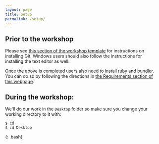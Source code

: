 ```yaml
---
layout: page
title: Setup
permalink: /setup/
---
```


## Prior to the workshop

Please see [this section of the workshop template][workshop-setup]
for instructions on installing Git.  Windows users should also 
follow the instructions for installing the text editor as well.

Once the above is completed users also need to install ruby and bundler.
You can do so by following the directions in [the Requirements
section of this webpage][ruby-jekyll-setup].

## During the workshop:

We'll do our work in the `Desktop` folder so make sure you
change your working directory to it with:

~~~
$ cd
$ cd Desktop
~~~
{: .bash}

[workshop-setup]: https://swcarpentry.github.io/workshop-template/#git
[ruby-jekyll-setup]: https://help.github.com/articles/setting-up-your-github-pages-site-locally-with-jekyll/#requirements
